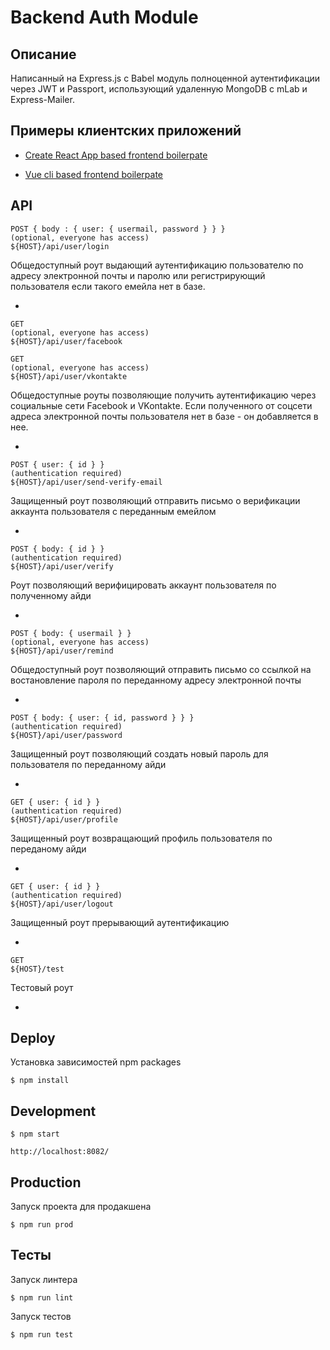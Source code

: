 Backend Auth Module
===================

Описание
--------

Написанный на Express.js с Babel модуль полноценной аутентификации через JWT и Passport, использующий удаленную MongoDB с mLab и Express-Mailer.


Примеры клиентских приложений
-----------------------------

* [Create React App based frontend boilerpate](https://github.com/ushliypakostnik/react-auth)

* [Vue cli based frontend boilerpate](https://github.com/ushliypakostnik/vue-auth)


API
---

    POST { body : { user: { usermail, password } } }
    (optional, everyone has access)
    ${HOST}/api/user/login

Общедоступный роут выдающий аутентификацию пользователю по адресу электронной почты и паролю или регистрирующий пользователя если такого емейла нет в базе.

*

    GET
    (optional, everyone has access)
    ${HOST}/api/user/facebook

    GET
    (optional, everyone has access)
    ${HOST}/api/user/vkontakte

Общедоступные роуты позволяющие получить аутентификацию через социальные сети Facebook и VKontakte. Если полученного от соцсети адреса электронной почты пользователя нет в базе - он добавляется в нее.

*

    POST { user: { id } }
    (authentication required)
    ${HOST}/api/user/send-verify-email

Защищенный роут позволяющий отправить письмо о верификации аккаунта пользователя с переданным емейлом

*

    POST { body: { id } }
    (authentication required)
    ${HOST}/api/user/verify

Роут позволяющий верифицировать аккаунт пользователя по полученному айди

*

    POST { body: { usermail } }
    (optional, everyone has access)
    ${HOST}/api/user/remind

Общедоступный роут позволяющий отправить письмо со ссылкой на востановление пароля по переданному адресу электронной почты

*

    POST { body: { user: { id, password } } }
    (authentication required)
    ${HOST}/api/user/password

Защищенный роут позволяющий создать новый пароль для пользователя по переданному айди

*

    GET { user: { id } }
    (authentication required)
    ${HOST}/api/user/profile

Защищенный роут возвращающий профиль пользователя по переданому айди

*

    GET { user: { id } }
    (authentication required)
    ${HOST}/api/user/logout

Защищенный роут прерывающий аутентификацию

*

    GET
    ${HOST}/test

Тестовый роут

*

Deploy
------

Установка зависимостей npm packages

    $ npm install

Development
-----------

    $ npm start

    http://localhost:8082/

Production
----------

Запуск проекта для продакшена

    $ npm run prod

Тесты
-----

Запуск линтера

    $ npm run lint

Запуск тестов

    $ npm run test
